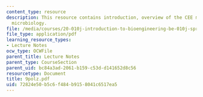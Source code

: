 ```yaml
---
content_type: resource
description: This resource contains introduction, overview of the CEE major, and environmental
  microbiology.
file: /media/courses/20-010j-introduction-to-bioengineering-be-010j-spring-2006/72824e50b5c6f484b9158041c6517ea5_9polz.pdf
file_type: application/pdf
learning_resource_types:
- Lecture Notes
ocw_type: OCWFile
parent_title: Lecture Notes
parent_type: CourseSection
parent_uid: bc84a3ad-2061-b159-c53d-d141652d8c56
resourcetype: Document
title: 9polz.pdf
uid: 72824e50-b5c6-f484-b915-8041c6517ea5
---
```

